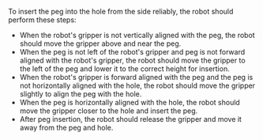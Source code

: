 To insert the peg into the hole from the side reliably, the robot should perform these steps:
- When the robot's gripper is not vertically aligned with the peg, the robot should move the gripper above and near the peg.
- When the peg is not left of the robot's gripper and peg is not forward aligned with the robot's gripper, the robot should move the gripper to the left of the peg and lower it to the correct height for insertion.
- When the robot's gripper is forward aligned with the peg and the peg is not horizontally aligned with the hole, the robot should move the gripper slightly to align the peg with the hole.
- When the peg is horizontally aligned with the hole, the robot should move the gripper closer to the hole and insert the peg.
- After peg insertion, the robot should release the gripper and move it away from the peg and hole.